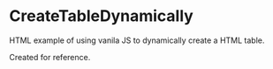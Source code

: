 # CreateTableDynamically

HTML example of using vanila JS to dynamically create a HTML table. 

Created for reference.